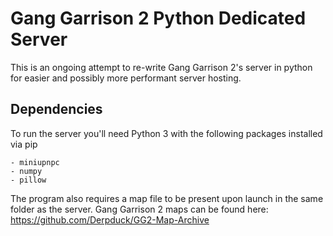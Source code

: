 # Gang Garrison 2 Python Dedicated Server
This is an ongoing attempt to re-write Gang Garrison 2's server in python for easier and possibly more performant server hosting.
## Dependencies
To run the server you'll need Python 3 with the following packages installed via pip
```
- miniupnpc
- numpy
- pillow
```
The program also requires a map file to be present upon launch in the same folder as the server. Gang Garrison 2 maps can be found here: https://github.com/Derpduck/GG2-Map-Archive
